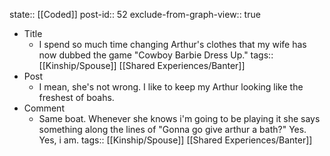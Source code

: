 state:: [[Coded]]
post-id:: 52
exclude-from-graph-view:: true

- Title
  - I spend so much time changing Arthur's clothes that my wife has now dubbed the game "Cowboy Barbie Dress Up."
    tags:: [[Kinship/Spouse]] [[Shared Experiences/Banter]]
- Post
  - I mean, she's not wrong. I like to keep my Arthur looking like the freshest of boahs.
- Comment
  - Same boat. Whenever she knows i'm going to be playing it she says something along the lines of "Gonna go give arthur a bath?" Yes. Yes, i am.
    tags:: [[Kinship/Spouse]] [[Shared Experiences/Banter]]
